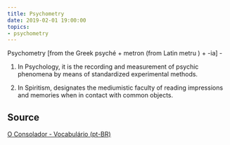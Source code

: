 ```yaml
---
title: Psychometry
date: 2019-02-01 19:00:00
topics:
- psychometry 
---
```


Psychometry [from the Greek psyché + metron (from Latin metru ) + -ia] - 

1. In Psychology, it is the recording and measurement of psychic phenomena by
   means of standardized experimental methods. 

2. In Spiritism, designates the mediumistic faculty of reading impressions and
   memories when in contact with common objects.

## Source
[O Consolador - Vocabulário (pt-BR)](http://www.oconsolador.com.br/linkfixo/vocabulario/principal.html)
